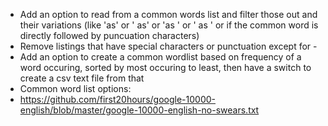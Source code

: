  - Add an option to read from a common words list and filter those out and their variations (like 'as' or ' as' or 'as ' or ' as ' or if the common word is directly followed by puncuation characters)
 - Remove listings that have special characters or punctuation except for -
 - Add an option to create a common wordlist based on frequency of a word occuring, sorted by most occuring to least, then have a switch to create a csv text file from that
 - Common word list options:
  - https://github.com/first20hours/google-10000-english/blob/master/google-10000-english-no-swears.txt
